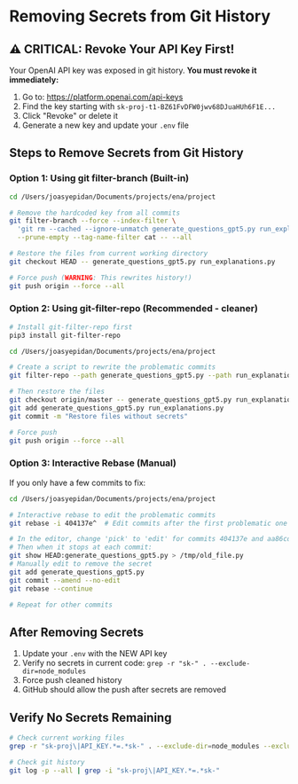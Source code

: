 # Removing Secrets from Git History

## ⚠️ CRITICAL: Revoke Your API Key First!

Your OpenAI API key was exposed in git history. **You must revoke it immediately:**

1. Go to: https://platform.openai.com/api-keys
2. Find the key starting with `sk-proj-t1-BZ61FvDFW0jwv68DJuaHUh6F1E...`
3. Click "Revoke" or delete it
4. Generate a new key and update your `.env` file

## Steps to Remove Secrets from Git History

### Option 1: Using git filter-branch (Built-in)

```bash
cd /Users/joasyepidan/Documents/projects/ena/project

# Remove the hardcoded key from all commits
git filter-branch --force --index-filter \
  'git rm --cached --ignore-unmatch generate_questions_gpt5.py run_explanations.py' \
  --prune-empty --tag-name-filter cat -- --all

# Restore the files from current working directory
git checkout HEAD -- generate_questions_gpt5.py run_explanations.py

# Force push (WARNING: This rewrites history!)
git push origin --force --all
```

### Option 2: Using git-filter-repo (Recommended - cleaner)

```bash
# Install git-filter-repo first
pip3 install git-filter-repo

cd /Users/joasyepidan/Documents/projects/ena/project

# Create a script to rewrite the problematic commits
git filter-repo --path generate_questions_gpt5.py --path run_explanations.py --invert-paths --force

# Then restore the files
git checkout origin/master -- generate_questions_gpt5.py run_explanations.py
git add generate_questions_gpt5.py run_explanations.py
git commit -m "Restore files without secrets"

# Force push
git push origin --force --all
```

### Option 3: Interactive Rebase (Manual)

If you only have a few commits to fix:

```bash
cd /Users/joasyepidan/Documents/projects/ena/project

# Interactive rebase to edit the problematic commits
git rebase -i 404137e^  # Edit commits after the first problematic one

# In the editor, change 'pick' to 'edit' for commits 404137e and aa86cda
# Then when it stops at each commit:
git show HEAD:generate_questions_gpt5.py > /tmp/old_file.py
# Manually edit to remove the secret
git add generate_questions_gpt5.py
git commit --amend --no-edit
git rebase --continue

# Repeat for other commits
```

## After Removing Secrets

1. Update your `.env` with the NEW API key
2. Verify no secrets in current code: `grep -r "sk-" . --exclude-dir=node_modules`
3. Force push cleaned history
4. GitHub should allow the push after secrets are removed

## Verify No Secrets Remaining

```bash
# Check current working files
grep -r "sk-proj\|API_KEY.*=.*sk-" . --exclude-dir=node_modules --exclude-dir=.git

# Check git history
git log -p --all | grep -i "sk-proj\|API_KEY.*=.*sk-"
```

